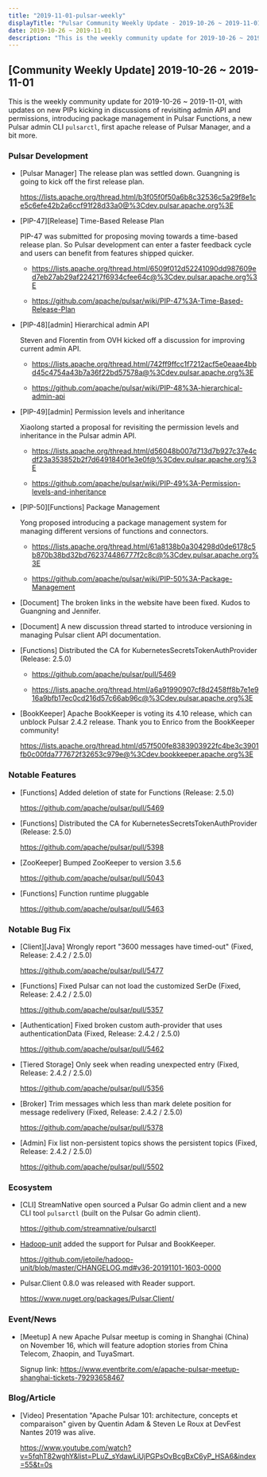 ```yaml
---
title: "2019-11-01-pulsar-weekly"
displayTitle: "Pulsar Community Weekly Update - 2019-10-26 ~ 2019-11-01"
date: 2019-10-26 ~ 2019-11-01
description: "This is the weekly community update for 2019-10-26 ~ 2019-11-01, with updates on new PIPs kicking in discussions of revisiting admin API and permissions, introducing package management in Pulsar Functions, a new Pulsar admin CLI `pulsarctl`, first apache release of Pulsar Manager, and a bit more."
---
```



## [Community Weekly Update] 2019-10-26 ~ 2019-11-01 

This is the weekly community update for 2019-10-26 ~ 2019-11-01, with updates on new PIPs kicking in discussions of revisiting admin API and permissions, introducing package management in Pulsar Functions, a new Pulsar admin CLI `pulsarctl`, first apache release of Pulsar Manager, and a bit more.

### Pulsar Development

- [Pulsar Manager] The release plan was settled down. Guangning is going to kick off the first release plan.

    https://lists.apache.org/thread.html/b3f05f0f50a6b8c32536c5a29f8e1ce5c6efe42b2a6ccf91f28d33a0@%3Cdev.pulsar.apache.org%3E

- [PIP-47][Release] Time-Based Release Plan

    PIP-47 was submitted for proposing moving towards a time-based release plan. So Pulsar development can enter a faster feedback cycle and users can benefit from features shipped quicker.

    - https://lists.apache.org/thread.html/6509f012d52241090dd987609ed7eb27ab29af224217f6934cfee64c@%3Cdev.pulsar.apache.org%3E
  
    - https://github.com/apache/pulsar/wiki/PIP-47%3A-Time-Based-Release-Plan


- [PIP-48][admin] Hierarchical admin API

    Steven and Florentin from OVH kicked off a discussion for improving current admin API.

    - https://lists.apache.org/thread.html/742ff9ffcc1f7212acf5e0eaae4bbd45c4754a43b7a36f22bd57578a@%3Cdev.pulsar.apache.org%3E
  
    - https://github.com/apache/pulsar/wiki/PIP-48%3A-hierarchical-admin-api

- [PIP-49][admin] Permission levels and inheritance

    Xiaolong started a proposal for revisiting the permission levels and inheritance in the Pulsar admin API.
    
    - https://lists.apache.org/thread.html/d56048b007d713d7b927c37e4cdf23a353852b2f7d6491840f1e3e0f@%3Cdev.pulsar.apache.org%3E
  
    - https://github.com/apache/pulsar/wiki/PIP-49%3A-Permission-levels-and-inheritance

- [PIP-50][Functions] Package Management

    Yong proposed introducing a package management system for managing different versions of functions and connectors.

    - https://lists.apache.org/thread.html/61a8138b0a304298d0de6178c5b870b38bd32bd762374486777f2c8c@%3Cdev.pulsar.apache.org%3E
  
    - https://github.com/apache/pulsar/wiki/PIP-50%3A-Package-Management


- [Document] The broken links in the website have been fixed. Kudos to Guangning and Jennifer.

- [Document] A new discussion thread started to introduce versioning in managing Pulsar client API documentation.

- [Functions] Distributed the CA for KubernetesSecretsTokenAuthProvider (Release: 2.5.0)

    - https://github.com/apache/pulsar/pull/5469

    - https://lists.apache.org/thread.html/a6a91990907cf8d2458ff8b7e1e916a9bfb17ec0cd216d57c66ab96c@%3Cdev.pulsar.apache.org%3E


- [BookKeeper] Apache BookKeeper is voting its 4.10 release, which can unblock Pulsar 2.4.2 release. Thank you to Enrico from the BookKeeper community!

    https://lists.apache.org/thread.html/d57f500fe8383903922fc4be3c3901fb0c00fda777672f32653c979e@%3Cdev.bookkeeper.apache.org%3E

### Notable Features

- [Functions] Added deletion of state for Functions (Release: 2.5.0)

    https://github.com/apache/pulsar/pull/5469
    
    
- [Functions] Distributed the CA for KubernetesSecretsTokenAuthProvider (Release: 2.5.0)

    https://github.com/apache/pulsar/pull/5398
    
- [ZooKeeper] Bumped ZooKeeper to version 3.5.6

    https://github.com/apache/pulsar/pull/5043
    
- [Functions] Function runtime pluggable

    https://github.com/apache/pulsar/pull/5463


### Notable Bug Fix

- [Client][Java] Wrongly report "3600 messages have timed-out" (Fixed, Release: 2.4.2 / 2.5.0)

    https://github.com/apache/pulsar/pull/5477
    
- [Functions] Fixed Pulsar can not load the customized SerDe (Fixed, Release: 2.4.2 / 2.5.0)

    https://github.com/apache/pulsar/pull/5357
    
- [Authentication] Fixed broken custom auth-provider that uses authenticationData (Fixed, Release: 2.4.2 / 2.5.0)

    https://github.com/apache/pulsar/pull/5462
    
- [Tiered Storage] Only seek when reading unexpected entry (Fixed, Release: 2.4.2 / 2.5.0)

    https://github.com/apache/pulsar/pull/5356
    
- [Broker] Trim messages which less than mark delete position for message redelivery (Fixed, Release: 2.4.2 / 2.5.0)

    https://github.com/apache/pulsar/pull/5378
    
- [Admin] Fix list non-persistent topics shows the persistent topics (Fixed, Release: 2.4.2 / 2.5.0)

    https://github.com/apache/pulsar/pull/5502

### Ecosystem

- [CLI] StreamNative open sourced a Pulsar Go admin client and a new CLI tool `pulsarctl` (built on the Pulsar Go admin client).

    https://github.com/streamnative/pulsarctl
    
    
- [Hadoop-unit](https://github.com/jetoile/hadoop-unit) added the support for Pulsar and BookKeeper.

    https://github.com/jetoile/hadoop-unit/blob/master/CHANGELOG.md#v36-20191101-1603-0000
    
- Pulsar.Client 0.8.0 was released with Reader support.

    https://www.nuget.org/packages/Pulsar.Client/
    

### Event/News

- [Meetup] A new Apache Pulsar meetup is coming in Shanghai (China) on November 16, which will feature adoption stories from China Telecom, Zhaopin, and TuyaSmart.

    Signup link: https://www.eventbrite.com/e/apache-pulsar-meetup-shanghai-tickets-79293658467


### Blog/Article

- [Video] Presentation "Apache Pulsar 101: architecture, concepts et comparaison" given by Quentin Adam & Steven Le Roux at DevFest Nantes 2019 was alive.

    https://www.youtube.com/watch?v=5fqhT82wghY&list=PLuZ_sYdawLiUjPGPsOvBcgBxC6yP_HSA6&index=55&t=0s
